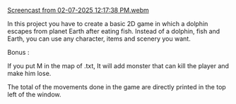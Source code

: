 [Screencast from 02-07-2025 12:17:38 PM.webm](https://github.com/user-attachments/assets/29bdd461-5b41-40ac-8c08-94bad4809966)



In this project you have to create a basic 2D game in which a
dolphin escapes from planet Earth after eating fish.
Instead of a dolphin, fish and Earth, you can use any character, items and scenery you want.


Bonus :

If you put M in the map of .txt, It will add monster that can kill the player and make him lose. 

The total of the movements done in the game are directly printed in the top left of the window.

